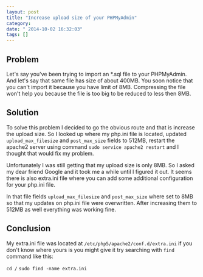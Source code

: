 ```yaml
---
layout: post
title: "Increase upload size of your PHPMyAdmin"
category: 
date: " 2014-10-02 16:32:03"
tags: []
---
```


<h2>Problem</h2>

Let's say you've been trying to import an *.sql file to your PHPMyAdmin.
And let's say that same file has size of about 400MB. You soon notice
that you can't import it because you have limit of 8MB.
Compressing the file won't help you because the file is too big to be reduced to less
then 8MB.

<h2>Solution</h2>

To solve this problem I decided to go the obvious route and that is increase the
upload size. So I looked up where my php.ini file is located, updated
<code>upload_max_filesize</code> and <code>post_max_size</code> fields to 512MB, restart
the apache2 server using command <code>sudo service apache2 restart</code> and I thought that would fix my
problem.

Unfortunately I was still getting that my upload size is only 8MB. So I asked my dear friend Google and it took
me a while until I figured it out. It seems there is also extra.ini file where you can add some additional configuration
for your php.ini file.

In that file fields <code>upload_max_filesize</code> and <code>post_max_size</code> where set to 8MB so that my updates
on php.ini file were overwritten. After increasing them to 512MB as well everything was working fine.

<h2>Conclusion</h2>

My extra.ini file was located at <code>/etc/php5/apache2/conf.d/extra.ini</code> if you don't know where yours is
you might give it try searching with <code>find</code> command like this:

<code>cd /</code>
<code>sudo find -name extra.ini</code>
